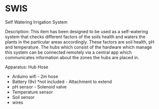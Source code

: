 # SWIS
Self Watering Irrigation System

Description: This item has been designed to be used as a self-watering system that checks different factors of the soils health and waters the plants in the particular areas accordingly. These factors are soil health, pH and temperature. The hubs which consist of the hardware which manage this system can be connected remotely via a central app which communicates information about the zones the hubs are placed in. 

Apparatus:
Hub                                                        Hose                                                
  - Arduino wifi                                              - 2m hose                                        
  - Battery (9v) *not included                                - Attachment to extend
  - pH sensor                                                 - Solenoid valve
  - Temperature sensor                                
  - Soil sensor
  - wires


